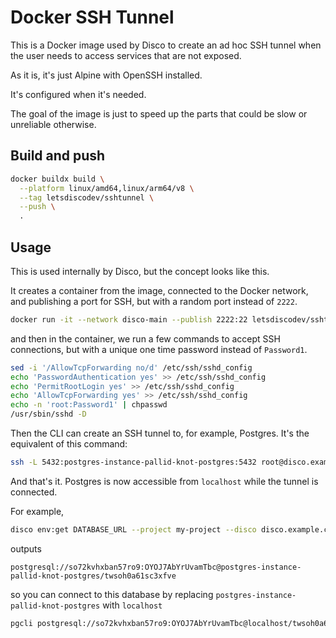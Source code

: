 # Docker SSH Tunnel

This is a Docker image used by Disco to create an ad hoc SSH tunnel when the
user needs to access services that are not exposed.

As it is, it's just Alpine with OpenSSH installed.

It's configured when it's needed.

The goal of the image is just to speed up the parts that could be slow or unreliable otherwise.

## Build and push

```bash
docker buildx build \
  --platform linux/amd64,linux/arm64/v8 \
  --tag letsdiscodev/sshtunnel \
  --push \
  .
```

## Usage

This is used internally by Disco, but the concept looks like this.

It creates a container from the image, connected to the Docker network, and publishing a port for SSH, but with a random port instead of `2222`.
```bash
docker run -it --network disco-main --publish 2222:22 letsdiscodev/sshtunnel sh
```

and then in the container, we run a few commands to accept SSH connections, but with a unique one time password instead of `Password1`.

```bash
sed -i '/AllowTcpForwarding no/d' /etc/ssh/sshd_config
echo 'PasswordAuthentication yes' >> /etc/ssh/sshd_config
echo 'PermitRootLogin yes' >> /etc/ssh/sshd_config
echo 'AllowTcpForwarding yes' >> /etc/ssh/sshd_config
echo -n 'root:Password1' | chpasswd
/usr/sbin/sshd -D
```

Then the CLI can create an SSH tunnel to, for example, Postgres. It's the equivalent of this command:
```bash
ssh -L 5432:postgres-instance-pallid-knot-postgres:5432 root@disco.example.com -p 2222
```

And that's it. Postgres is now accessible from `localhost` while the tunnel is connected.

For example,
```bash
disco env:get DATABASE_URL --project my-project --disco disco.example.com
```
outputs
```
postgresql://so72kvhxban57ro9:OYOJ7AbYrUvamTbc@postgres-instance-pallid-knot-postgres/twsoh0a61sc3xfve
```
so you can connect to this database by replacing `postgres-instance-pallid-knot-postgres` with `localhost`

```bash
pgcli postgresql://so72kvhxban57ro9:OYOJ7AbYrUvamTbc@localhost/twsoh0a61sc3xfve
```
